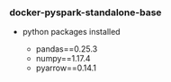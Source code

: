 ### docker-pyspark-standalone-base

- python packages installed

    - pandas==0.25.3
    - numpy==1.17.4
    - pyarrow==0.14.1

